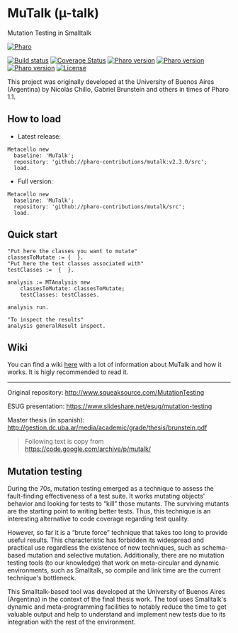# MuTalk (µ-talk)
Mutation Testing in Smalltalk

<a href="https://www.pharo.org">
    <img alt="Pharo" src="https://img.shields.io/static/v1?style=for-the-badge&message=Pharo&color=3297d4&logo=Harbor&logoColor=FFFFFF&label=" />
</a>

[![Build status](https://github.com/pavel-krivanek/mutalk/workflows/CI/badge.svg)](https://github.com/pavel-krivanek/mutalk/actions/workflows/test.yml)
[![Coverage Status](https://coveralls.io/repos/github/pavel-krivanek/mutalk/badge.svg?branch=master)](https://coveralls.io/github/pavel-krivanek/mutalk?branch=master)
[![Pharo version](https://img.shields.io/badge/Pharo-9.0-%23aac9ff.svg)](https://pharo.org/download)
[![Pharo version](https://img.shields.io/badge/Pharo-10-%23aac9ff.svg)](https://pharo.org/download)
[![Pharo version](https://img.shields.io/badge/Pharo-11-%23aac9ff.svg)](https://pharo.org/download)
[![License](https://img.shields.io/badge/license-MIT-blue.svg)](https://raw.githubusercontent.com/pavel-krivanek/mutalk/master/LICENSE)

This project was originally developed at the University of Buenos Aires (Argentina) by Nicolás Chillo, Gabriel Brunstein and others in times of Pharo 1.1.

## How to load

* Latest release:
```smalltalk
Metacello new
  baseline: 'MuTalk';
  repository: 'github://pharo-contributions/mutalk:v2.3.0/src';
  load.
```
* Full version:
```smalltalk
Metacello new
  baseline: 'MuTalk';
  repository: 'github://pharo-contributions/mutalk/src';
  load.
```

## Quick start

```smalltalk
"Put here the classes you want to mutate"
classesToMutate := {  }.
"Put here the test classes associated with"
testClasses :=  {  }.

analysis := MTAnalysis new
    classesToMutate: classesToMutate;
    testClasses: testClasses.

analysis run.

"To inspect the results"
analysis generalResult inspect.
```

## Wiki

You can find a wiki [here](https://github.com/pharo-contributions/mutalk/wiki) with a lot of information about MuTalk and how it works. It is higly recommended to read it.

---

Original repository: http://www.squeaksource.com/MutationTesting

ESUG presentation: https://www.slideshare.net/esug/mutation-testing

Master thesis (in spanish): http://gestion.dc.uba.ar/media/academic/grade/thesis/brunstein.pdf

> Following text is copy from https://code.google.com/archive/p/mutalk/

## Mutation testing

During the 70s, mutation testing emerged as a technique to assess the fault-finding effectiveness of a test suite. It works mutating objects' behavior and looking for tests to “kill” those mutants. The surviving mutants are the starting point to writing better tests. Thus, this technique is an interesting alternative to code coverage regarding test quality.

However, so far it is a “brute force” technique that takes too long to provide useful results. This characteristic has forbidden its widespread and practical use regardless the existence of new techniques, such as schema-based mutation and selective mutation. Additionally, there are no mutation testing tools (to our knowledge) that work on meta-circular and dynamic environments, such as Smalltalk, so compile and link time are the current technique's bottleneck.

This Smalltalk-based tool was developed at the University of Buenos Aires (Argentina) in the context of the final thesis work. The tool uses Smalltalk's dynamic and meta-programming facilities to notably reduce the time to get valuable output and help to understand and implement new tests due to its integration with the rest of the environment.
